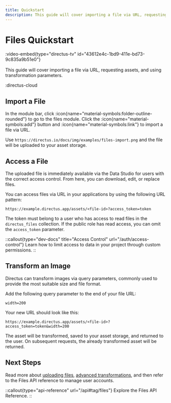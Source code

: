 ```yaml
---
title: Quickstart
description: This guide will cover importing a file via URL, requesting assets, and using transformation parameters.
---
```


# Files Quickstart

:video-embed{type="directus-tv" id="43612e4c-1bd9-411e-bd73-9c835a9b51e0"}
<div style="margin-bottom: 1rem;"></div>

This guide will cover importing a file via URL, requesting assets, and using transformation parameters.

:directus-cloud

## Import a File

In the module bar, click :icon{name="material-symbols:folder-outline-rounded"} to go to the files module. Click the :icon{name="material-symbols:add"} button and :icon{name="material-symbols:link"} to import a file via URL.

Use `https://directus.io/docs/img/examples/files-import.png` and the file will be uploaded to your asset storage.

## Access a File

The uploaded file is immediately available via the Data Studio for users with the correct access control. From here, you can download, edit, or replace files.

<!-- IMAGE OF FILE DETAIL PAGE SHOWING ID -->

You can access files via URL in your applications by using the following URL pattern:

```
https://example.directus.app/assets/<file-id>?access_token=token
```

The token must belong to a user who has access to read files in the `directus_files` collection. If the public role has read access, you can omit the `access_token` parameter.

::callout{type="dev-docs" title="Access Control" url="/auth/access-control"}
Learn how to limit access to data in your project through custom permissions.
::

## Transform an Image

Directus can transform images via query parameters, commonly used to provide the most suitable size and file format.

Add the following query parameter to the end of your file URL:

```
width=200
```

Your new URL should look like this:

```
https://example.directus.app/assets/<file-id>?access_token=token&width=200
```

The asset will be transformed, saved to your asset storage, and returned to the user. On subsequent requests, the already transformed asset will be returned.

## Next Steps

Read more about [uploading files](/files/upload), [advanced transformations](/files/access), and then refer to the Files API reference to manage user accounts.

::callout{type="api-reference" url="/api#tag/files"}
Explore the Files API Reference.
::
